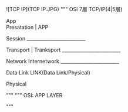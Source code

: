 ![TCP IP](TCP IP.JPG)
"""
OSI   7層              TCP/IP(4|5層)

 App    
 Presatation     |         APP

Session            _________________________

Transport  |           Tranksport
                   _________________________

Network               Internetwork
                   _________________________

Data Link            LINK(Data Link/Physical)

Physical

"""
"""
OSI:
APP LAYER
 
"""
